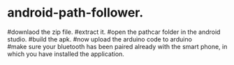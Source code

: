 # android-path-follower.
#downlaod the zip file.
#extract it.
#open the pathcar folder in the android studio.
#build the apk.
#now upload the arduino code to arduino  
#make sure your bluetooth has been paired already with the smart phone, in which you have installed the application.
